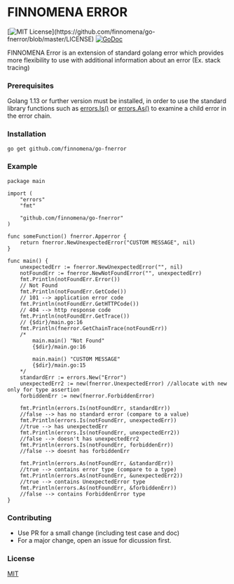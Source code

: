# FINNOMENA ERROR
[![MIT License](https://img.shields.io/apm/l/atomic-design-ui.svg?)](https://github.com/finnomena/go-fnerror/blob/master/LICENSE) [![GoDoc](http://img.shields.io/badge/go-documentation-blue.svg?style=flat-square)](https://pkg.go.dev/github.com/finnomena/go-fnerror?tab=doc)

FINNOMENA Error is an extension of standard golang error which provides more flexibility to use with additional information about an error (Ex. stack tracing)

### Prerequisites

Golang 1.13 or further version must be installed, in order to use the standard library functions such as [errors.Is()](https://pkg.go.dev/errors?tab=doc#Is "errors.Is()") or [errors.As()](https://pkg.go.dev/errors?tab=doc#As "errors.As()") to examine a child error in the error chain.

### Installation
```bash
go get github.com/finnomena/go-fnerror
```

### Example
```golang
package main

import (
	"errors"
	"fmt"

	"github.com/finnomena/go-fnerror"
)

func someFunction() fnerror.Apperror {
	return fnerror.NewUnexpectedError("CUSTOM MESSAGE", nil)
}

func main() {
	unexpectedErr := fnerror.NewUnexpectedError("", nil)
	notFoundErr := fnerror.NewNotFoundError("", unexpectedErr)
	fmt.Println(notFoundErr.Error())
	// Not Found
	fmt.Println(notFoundErr.GetCode())
	// 101 --> application error code
	fmt.Println(notFoundErr.GetHTTPCode())
	// 404 --> http response code
	fmt.Println(notFoundErr.GetTrace())
	// {$dir}/main.go:16
	fmt.Println(fnerror.GetChainTrace(notFoundErr))
	/*
		main.main() "Not Found"
		{$dir}/main.go:16

		main.main() "CUSTOM MESSAGE"
		{$dir}/main.go:15
	*/
	standardErr := errors.New("Error")
	unexpectedErr2 := new(fnerror.UnexpectedError) //allocate with new only for type assertion
	forbiddenErr := new(fnerror.ForbiddenError)

	fmt.Println(errors.Is(notFoundErr, standardErr))
	//false --> has no standard error (compare to a value)
	fmt.Println(errors.Is(notFoundErr, unexpectedErr))
	//true --> has unexpectedErr
	fmt.Println(errors.Is(notFoundErr, unexpectedErr2))
	//false --> doesn't has unexpectedErr2
	fmt.Println(errors.Is(notFoundErr, forbiddenErr))
	//false --> doesnt has forbiddenErr

	fmt.Println(errors.As(notFoundErr, &standardErr))
	//true --> contains error type (compare to a type)
	fmt.Println(errors.As(notFoundErr, &unexpectedErr2))
	//true --> contains UnexpectedError type
	fmt.Println(errors.As(notFoundErr, &forbiddenErr))
	//false --> contains ForbiddenError type
}

```

### Contributing
* Use PR for a small change (including test case and doc) 
* For a major change, open an issue for dicussion first.

### License

[MIT](https://github.com/finnomena/go-fnerror/blob/master/LICENSE)
